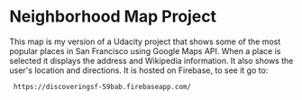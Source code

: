 # **Neighborhood Map Project**

This map is my version of a Udacity project that shows some of the most popular places in San Francisco using Google Maps API. When a place is selected it displays the address and Wikipedia information. It also shows the user's location and directions. It is hosted on Firebase, to see it go to:

     https://discoveringsf-59bab.firebaseapp.com/